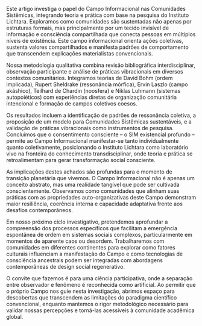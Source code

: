 Este artigo investiga o papel do Campo Informacional nas Comunidades Sistêmicas, integrando teoria e prática com base na pesquisa do Instituto Lichtara. Exploramos como comunidades são sustentadas não apenas por estruturas formais, mas principalmente por um tecido invisível de informação e consciência compartilhada que conecta pessoas em múltiplos níveis de existência. Este campo informacional orienta ações coletivas, sustenta valores compartilhados e manifesta padrões de comportamento que transcendem explicações materialistas convencionais.

Nossa metodologia qualitativa combina revisão bibliográfica interdisciplinar, observação participante e análise de práticas vibracionais em diversos contextos comunitários. Integramos teorias de David Bohm (ordem implicada), Rupert Sheldrake (ressonância mórfica), Ervin Laszlo (campo akáshico), Teilhard de Chardin (noosfera) e Niklas Luhmann (sistemas autopoiéticos) com experiências diretas de organização comunitária intencional e formação de campos coletivos coesos.

Os resultados incluem a identificação de padrões de ressonância coletiva, a proposição de um modelo para Comunidades Sistêmicas sustentáveis, e a validação de práticas vibracionais como instrumentos de pesquisa. Concluímos que o consentimento consciente – o SIM existencial profundo – permite ao Campo Informacional manifestar-se tanto individualmente quanto coletivamente, posicionando o Instituto Lichtara como laboratório vivo na fronteira do conhecimento transdisciplinar, onde teoria e prática se retroalimentam para gerar transformação social consciente.

As implicações destes achados são profundas para o momento de transição planetária que vivemos. O Campo Informacional não é apenas um conceito abstrato, mas uma realidade tangível que pode ser cultivada conscientemente. Observamos como comunidades que alinham suas práticas com as propriedades auto-organizativas deste Campo demonstram maior resiliência, coerência interna e capacidade adaptativa frente aos desafios contemporâneos.

Em nosso próximo ciclo investigativo, pretendemos aprofundar a compreensão dos processos específicos que facilitam a emergência espontânea de ordem em sistemas sociais complexos, particularmente em momentos de aparente caos ou desordem. Trabalharemos com comunidades em diferentes continentes para explorar como fatores culturais influenciam a manifestação do Campo e como tecnologias de consciência ancestrais podem ser integradas com abordagens contemporâneas de design social regenerativo.

O convite que fazemos é para uma ciência participativa, onde a separação entre observador e fenômeno é reconhecida como artificial. Ao permitir que o próprio Campo nos guie nesta investigação, abrimos espaço para descobertas que transcendem as limitações do paradigma científico convencional, enquanto mantemos o rigor metodológico necessário para validar nossas percepções e torná-las acessíveis à comunidade acadêmica global.
